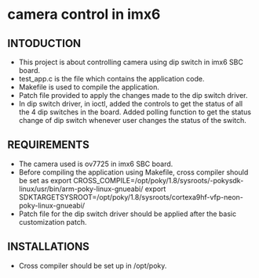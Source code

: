 # camera control in imx6

INTODUCTION
-----------

* This project is about controlling camera using dip switch in imx6 SBC board.
* test_app.c is the file which contains the application code.
* Makefile is used to compile the application.
* Patch file provided to apply the changes made to the dip switch driver.
* In dip switch driver, in ioctl, added the controls to get the status of all the 4 dip switches in the board. Added polling function to get the status change of dip switch whenever user changes the status of the switch.

REQUIREMENTS
------------

* The camera used is ov7725 in imx6 SBC board. 
* Before compiling the application using Makefile, cross compiler should  be set as
  export CROSS_COMPILE=/opt/poky/1.8/sysroots/<processor>-pokysdk-linux/usr/bin/arm-poky-linux-gnueabi/
  export SDKTARGETSYSROOT=/opt/poky/1.8/sysroots/cortexa9hf-vfp-neon-poky-linux-gnueabi/
* Patch file for the dip switch driver should be applied after the basic customization patch.

INSTALLATIONS
-------------

* Cross compiler should be set up in /opt/poky.


